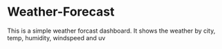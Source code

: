 # Weather-Forecast
This is a simple weather forcast dashboard.
It shows the weather by city, temp, humidity, windspeed and uv